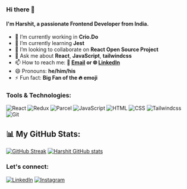 ### Hi there 👋

#### I'm Harshit, a passionate Frontend Developer from India.

- 🔭 I’m currently working in **Crio.Do**
- 🌱 I’m currently learning **Jest**
- 👯 I’m looking to collaborate on **React Open Source Project**
- 💬 Ask me about **React**, **JavaScript**, **tailwindcss**
- 📫 How to reach me: **📧 [Email](mailto:harshitkumar0406@gmail.com) or 🌐 [LinkedIn](https://www.linkedin.com/in/harshit-kumar-798b00193/)**
- 😄 Pronouns: **he/him/his**
- ⚡ Fun fact: **Big Fan of the 🔥 emoji**

### Tools & Technologies:
![React](https://img.shields.io/badge/-React-333333?style=flat&logo=react) 
![Redux](https://img.shields.io/badge/-Redux-333333?style=flat&logo=redux) 
![Parcel](https://img.shields.io/badge/-Parcel-333333?style=flat&logo=parcel)
![JavaScript](https://img.shields.io/badge/-JavaScript-333333?style=flat&logo=javascript)
![HTML](https://img.shields.io/badge/-HTML-333333?style=flat&logo=html5) 
![CSS](https://img.shields.io/badge/-CSS-333333?style=flat&logo=css3) 
![Tailwindcss](https://img.shields.io/badge/-tailwindcss-333333?style=flat&logo=tailwindcss) 
![Git](https://img.shields.io/badge/-Git-333333?style=flat&logo=git) 

## 📊 My GitHub Stats:

[![GitHub Streak](https://streak-stats.demolab.com?user=iam-harshit&theme=radical&hide_border=true&card_width=450)](https://git.io/streak-stats)
[![Harshit GitHub stats](https://github-readme-stats.vercel.app/api?username=iam-harshit&show_icons=true&theme=radical&rank_icon=percentile&hide_border=true)](https://github.com/anuraghazra/github-readme-stats)

### Let's connect:
[![LinkedIn](https://img.shields.io/badge/-LinkedIn-333333?style=flat&logo=LinkedIn)](https://www.linkedin.com/in/harshit-kumar-798b00193/) 
[![Instagram](https://img.shields.io/badge/-Instagram-333333?style=flat&logo=Instagram)](https://www.instagram.com/harshitsaxena___/?igshid=NzZlODBkYWE4Ng%3D%3D)

